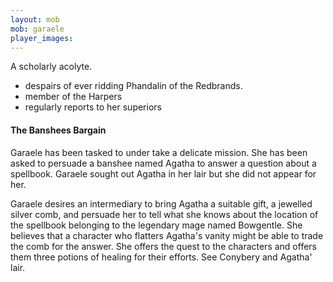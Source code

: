 ```yaml
---
layout: mob
mob: garaele
player_images:
---
```

A scholarly acolyte.

* despairs of ever ridding Phandalin of the Redbrands.
* member of the Harpers
* regularly reports to her superiors

#### The Banshees Bargain

Garaele has been tasked to under take a delicate mission.  She has been asked to persuade a banshee named Agatha to answer a question about a spellbook.  Garaele sought out Agatha in her lair but she did not appear for her.

Garaele desires an intermediary to bring Agatha a suitable gift, a jewelled silver comb, and persuade her to tell what she knows about the location of the spellbook belonging to the legendary mage named Bowgentle.  She believes that a character who flatters Agatha's vanity might be able to trade the comb for the answer.  She offers the quest to the characters and offers them three potions of healing for their efforts.  See Conybery and Agatha' lair.
